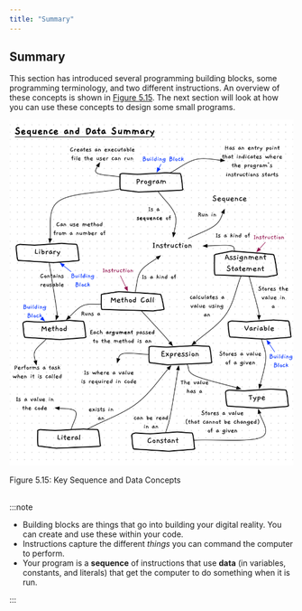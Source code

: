 ```yaml
---
title: "Summary"
---
```


## Summary

This section has introduced several programming building blocks, some programming terminology, and two different instructions. An overview of these concepts is shown in [Figure 5.15](#FigureSummary). The next section will look at how you can use these concepts to design some small programs.

<a id="FigureSummary"></a>

![Figure 5.15 Key concepts from the sequence and data chapter](./images/sequence-data-summary.png "Summary of Sequence and Data")
<div class="caption"><span class="caption-figure-nbr">Figure 5.15: </span>Key Sequence and Data Concepts</div><br/>

:::note

- Building blocks are things that go into building your digital reality. You can create and use these within your code.
- Instructions capture the different *things* you can command the computer to perform.
- Your program is a **sequence** of instructions that use **data** (in variables, constants, and literals) that get the computer to do something when it is run.

:::
